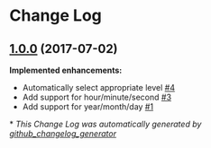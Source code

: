 # Change Log

## [1.0.0](https://github.com/grtjn/ml-date-ranges/tree/1.0.0) (2017-07-02)
**Implemented enhancements:**

- Automatically select appropriate level [\#4](https://github.com/grtjn/ml-date-ranges/issues/4)
- Add support for hour/minute/second [\#3](https://github.com/grtjn/ml-date-ranges/issues/3)
- Add support for year/month/day [\#1](https://github.com/grtjn/ml-date-ranges/issues/1)



\* *This Change Log was automatically generated by [github_changelog_generator](https://github.com/skywinder/Github-Changelog-Generator)*